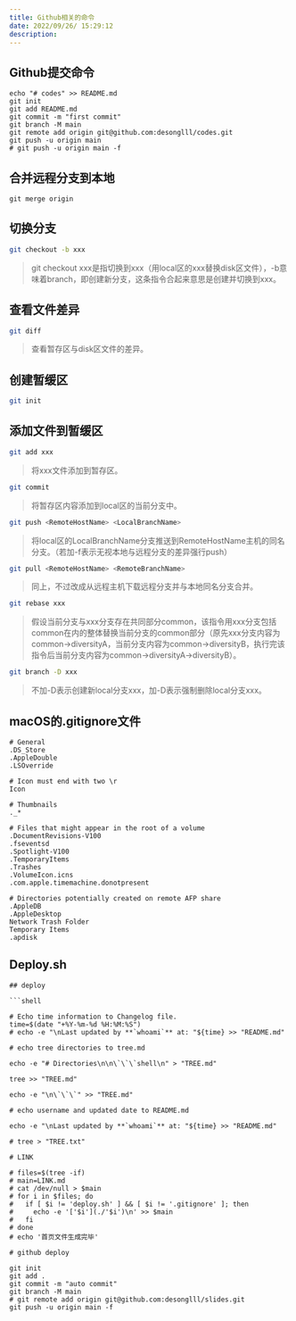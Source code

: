 ```yaml
---
title: Github相关的命令
date: 2022/09/26/ 15:29:12
description: 
---
```




## Github提交命令

```shell
echo "# codes" >> README.md
git init
git add README.md
git commit -m "first commit"
git branch -M main
git remote add origin git@github.com:desonglll/codes.git
git push -u origin main
# git push -u origin main -f
```



## 合并远程分支到本地

```shell
git merge origin
```



## 切换分支

```bash
git checkout -b xxx
```

> git checkout xxx是指切换到xxx（用local区的xxx替换disk区文件），-b意味着branch，即创建新分支，这条指令合起来意思是创建并切换到xxx。



## 查看文件差异

```bash
git diff
```

> 查看暂存区与disk区文件的差异。



## 创建暂缓区

```bash
git init
```



## 添加文件到暂缓区

```bash
git add xxx
```

> 将xxx文件添加到暂存区。

```bash
git commit
```

> 将暂存区内容添加到local区的当前分支中。

```bash
git push <RemoteHostName> <LocalBranchName>
```

> 将local区的LocalBranchName分支推送到RemoteHostName主机的同名分支。（若加-f表示无视本地与远程分支的差异强行push）

```bash
git pull <RemoteHostName> <RemoteBranchName>
```

> 同上，不过改成从远程主机下载远程分支并与本地同名分支合并。

```bash
git rebase xxx
```

> 假设当前分支与xxx分支存在共同部分common，该指令用xxx分支包括common在内的整体替换当前分支的common部分（原先xxx分支内容为common->diversityA，当前分支内容为common->diversityB，执行完该指令后当前分支内容为common->diversityA->diversityB）。

```bash
git branch -D xxx
```

> 不加-D表示创建新local分支xxx，加-D表示强制删除local分支xxx。



## macOS的.gitignore文件

```gitignore
# General
.DS_Store
.AppleDouble
.LSOverride

# Icon must end with two \r
Icon

# Thumbnails
._*

# Files that might appear in the root of a volume
.DocumentRevisions-V100
.fseventsd
.Spotlight-V100
.TemporaryItems
.Trashes
.VolumeIcon.icns
.com.apple.timemachine.donotpresent

# Directories potentially created on remote AFP share
.AppleDB
.AppleDesktop
Network Trash Folder
Temporary Items
.apdisk
```



## Deploy.sh

```shell
## deploy

```shell

# Echo time information to Changelog file.
time=$(date "+%Y-%m-%d %H:%M:%S")
# echo -e "\nLast updated by **`whoami`** at: "${time} >> "README.md"

# echo tree directories to tree.md

echo -e "# Directories\n\n\`\`\`shell\n" > "TREE.md"

tree >> "TREE.md"

echo -e "\n\`\`\`" >> "TREE.md"

# echo username and updated date to README.md

echo -e "\nLast updated by **`whoami`** at: "${time} >> "README.md"

# tree > "TREE.txt"

# LINK

# files=$(tree -if)
# main=LINK.md
# cat /dev/null > $main
# for i in $files; do
#   if [ $i != 'deploy.sh' ] && [ $i != '.gitignore' ]; then
#     echo -e '['$i'](./'$i')\n' >> $main
#   fi
# done
# echo '首页文件生成完毕'

# github deploy

git init
git add .
git commit -m "auto commit"
git branch -M main
# git remote add origin git@github.com:desonglll/slides.git
git push -u origin main -f

```

